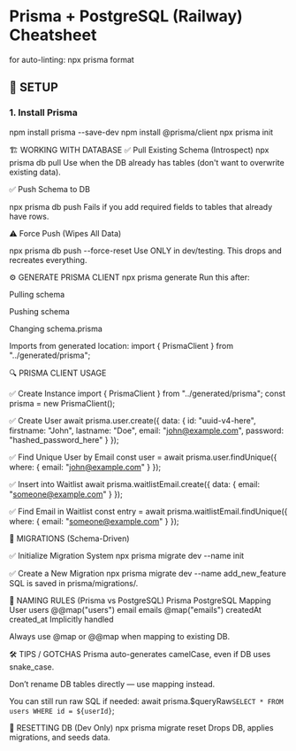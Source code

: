 # Prisma + PostgreSQL (Railway) Cheatsheet

for auto-linting: npx prisma format

## 🔧 SETUP

### 1. Install Prisma

npm install prisma --save-dev
npm install @prisma/client
npx prisma init

🏗️ WORKING WITH DATABASE
✅ Pull Existing Schema (Introspect)
npx prisma db pull
Use when the DB already has tables (don't want to overwrite existing data).

✅ Push Schema to DB

npx prisma db push
Fails if you add required fields to tables that already have rows.

⚠️ Force Push (Wipes All Data)

npx prisma db push --force-reset
Use ONLY in dev/testing. This drops and recreates everything.

⚙️ GENERATE PRISMA CLIENT
npx prisma generate
Run this after:

Pulling schema

Pushing schema

Changing schema.prisma

Imports from generated location:
import { PrismaClient } from "../generated/prisma";

🔍 PRISMA CLIENT USAGE

✅ Create Instance
import { PrismaClient } from "../generated/prisma";
const prisma = new PrismaClient();

✅ Create User
await prisma.user.create({
data: {
id: "uuid-v4-here",
firstname: "John",
lastname: "Doe",
email: "john@example.com",
password: "hashed_password_here"
}
});

✅ Find Unique User by Email
const user = await prisma.user.findUnique({
where: { email: "john@example.com" }
});

✅ Insert into Waitlist
await prisma.waitlistEmail.create({
data: { email: "someone@example.com" }
});

✅ Find Email in Waitlist
const entry = await prisma.waitlistEmail.findUnique({
where: { email: "someone@example.com" }
});

🔁 MIGRATIONS (Schema-Driven)

✅ Initialize Migration System
npx prisma migrate dev --name init

✅ Create a New Migration
npx prisma migrate dev --name add_new_feature
SQL is saved in prisma/migrations/.

🧼 NAMING RULES (Prisma vs PostgreSQL)
Prisma PostgreSQL Mapping
User users @@map("users")
email emails @map("emails")
createdAt created_at Implicitly handled

Always use @map or @@map when mapping to existing DB.

🛠️ TIPS / GOTCHAS
Prisma auto-generates camelCase, even if DB uses snake_case.

Don’t rename DB tables directly — use mapping instead.

You can still run raw SQL if needed:
await prisma.$queryRaw`SELECT * FROM users WHERE id = ${userId}`;

🧪 RESETTING DB (Dev Only)
npx prisma migrate reset
Drops DB, applies migrations, and seeds data.
